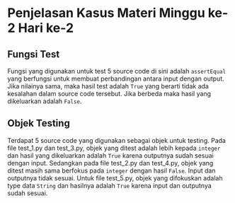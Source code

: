 # Penjelasan Kasus Materi Minggu ke-2 Hari ke-2

## Fungsi Test

Fungsi yang digunakan untuk test 5 source code di sini adalah ```assertEqual``` yang berfungsi untuk membuat perbandingan antara input dengan output. Jika nilainya sama, maka hasil test adalah ```True``` yang berarti tidak ada kesalahan dalam source code tersebut. Jika berbeda maka hasil yang dikeluarkan adalah ```False```.

## Objek Testing

Terdapat 5 source code yang digunakan sebagai objek untuk testing. Pada file test_1.py dan test_3.py, objek yang ditest adalah lebih kepada ```integer``` dan hasil yang dikeluarkan adalah ```True``` karena outputnya sudah sesuai dengan input. Sedangkan pada file test_2.py dan test_4.py, objek yang ditest masih sama berfokus pada ```integer``` dengan hasil ```False```. Input dan outputnya tidak sesuai. Untuk file test_5.py, objek yang difokuskan adalah type data ```String``` dan hasilnya adalah ```True``` karena input dan outputnya sudah sesuai.